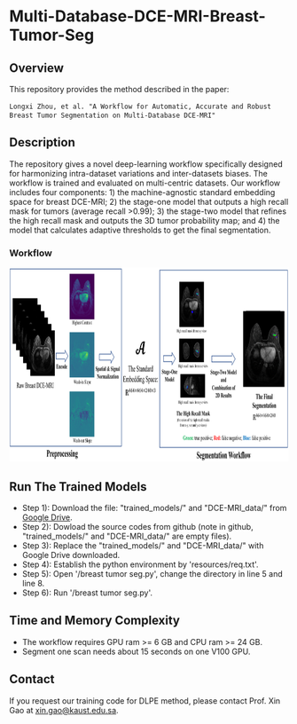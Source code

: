 # Multi-Database-DCE-MRI-Breast-Tumor-Seg

## Overview
This repository provides the method described in the paper:
```
Longxi Zhou, et al. "A Workflow for Automatic, Accurate and Robust Breast Tumor Segmentation on Multi-Database DCE-MRI"
```

## Description
The repository gives a novel deep-learning workflow specifically designed for harmonizing intra-dataset variations and inter-datasets biases. The workflow is trained and evaluated on multi-centric datasets. Our workflow includes four components: 1) the machine-agnostic standard embedding space for breast DCE-MRI; 2) the stage-one model that outputs a high recall mask for tumors (average recall >0.99); 3) the stage-two model that refines the high recall mask and outputs the 3D tumor probability map; and 4) the model that calculates adaptive thresholds to get the final segmentation.

### Workflow
<div align="center">
  <img src="./resources/Fig_one.png" width="1500" height="350">
</div>

## Run The Trained Models
- Step 1): Download the file: "trained_models/" and "DCE-MRI_data/" from [Google Drive](https://drive.google.com/drive/folders/1qOUi9gdrsFk3TCtTbcmP4BYBJJAOkcyz?usp=sharing).
- Step 2): Dowload the source codes from github (note in github, "trained_models/" and "DCE-MRI_data/" are empty files).
- Step 3): Replace the "trained_models/" and "DCE-MRI_data/" with Google Drive downloaded.
- Step 4): Establish the python environment by 'resources/req.txt'.
- Step 5): Open '/breast tumor seg.py', change the directory in line 5 and line 8.
- Step 6): Run '/breast tumor seg.py'.

## Time and Memory Complexity
- The workflow requires GPU ram >= 6 GB and CPU ram >= 24 GB.
- Segment one scan needs about 15 seconds on one V100 GPU. 

## Contact
If you request our training code for DLPE method, please contact Prof. Xin Gao at xin.gao@kaust.edu.sa.

